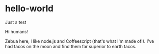 # hello-world
Just a test

Hi humans!

Zebua here, I like node.js and Coffeescript (that's what I'm made of!).
I've had tacos on the moon and find them far superior to earth tacos.
 

